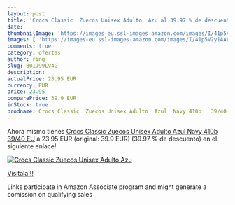 ```yaml
---
layout: post
title: 'Crocs Classic  Zuecos Unisex Adulto  Azu al 39.97 % de descuento'
date: 
thumbnailImage: 'https://images-eu.ssl-images-amazon.com/images/I/41p5V2y1AAL._SL200_.jpg'
images: [ 'https://images-eu.ssl-images-amazon.com/images/I/41p5V2y1AAL._SL200_.jpg' ]
comments: true
category: ofertas
author: ring
slug: B01J99LV4G
description:
actualPrice: 23.95 EUR
currency: EUR
price: 23.95
comparePrice: 39.9 EUR
inStock: true
prodname: Crocs Classic  Zuecos Unisex Adulto  Azul  Navy 410b   39/40 EU
---
```


Ahora mismo tienes [Crocs Classic  Zuecos Unisex Adulto  Azul  Navy 410b   39/40 EU](https://www.amazon.es/dp/B01J99LV4G/?tag=tolees-21) a 23.95 EUR (original: 39.9 EUR) (39.97 %  de descuento) en el siguiente enlace!

[![Crocs Classic  Zuecos Unisex Adulto  Azu](https://images-eu.ssl-images-amazon.com/images/I/41p5V2y1AAL._SL200_.jpg)](https://www.amazon.es/dp/B01J99LV4G/?tag=tolees-21)

[Visítala!!!](https://www.amazon.es/dp/B01J99LV4G/?tag=tolees-21)

Links participate in Amazon Associate program and might generate a comission on qualifying sales
